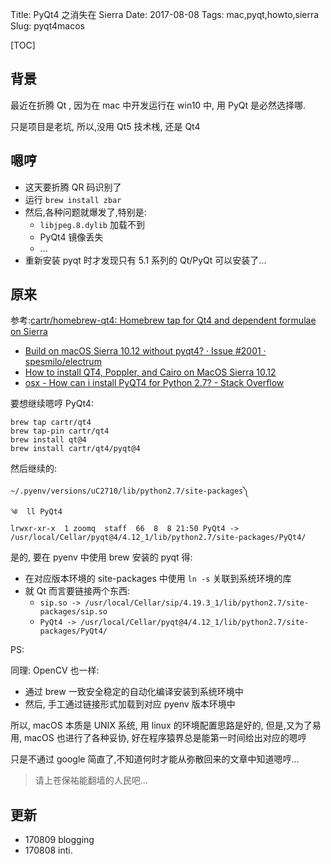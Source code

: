 Title: PyQt4 之消失在 Sierra
Date: 2017-08-08
Tags: mac,pyqt,howto,sierra
Slug: pyqt4macos


[TOC]

## 背景

最近在折腾 Qt , 因为在 mac 中开发运行在 win10 中,
用 PyQt 是必然选择哪.

只是项目是老坑, 所以,没用 Qt5 技术桟, 还是 Qt4

## 嗯哼

- 这天要折腾 QR 码识别了
- 运行 `brew install zbar`
- 然后,各种问题就爆发了,特别是:
    + `libjpeg.8.dylib` 加载不到
    + PyQt4 镜像丢失
    + ...
- 重新安装 pyqt 时才发现只有 5.1 系列的 Qt/PyQt 可以安装了...

## 原来

参考:[cartr/homebrew\-qt4: Homebrew tap for Qt4 and dependent formulae on Sierra](https://github.com/cartr/homebrew-qt4)

+ [Build on macOS Sierra 10\.12 without pyqt4? · Issue \#2001 · spesmilo/electrum](https://github.com/spesmilo/electrum/issues/2001)
+ [How to install QT4, Poppler, and Cairo on MacOS Sierra 10\.12](https://gist.github.com/robdvr/271e34785c8a43b1e093d2ee8e612aee)
+ [osx \- How can i install PyQT4 for Python 2\.7? \- Stack Overflow](https://stackoverflow.com/questions/36615952/how-can-i-install-pyqt4-for-python-2-7)

要想继续嗯哼 PyQt4:

    brew tap cartr/qt4
    brew tap-pin cartr/qt4
    brew install qt@4
    brew install cartr/qt4/pyqt@4

然后继续的:

    ~/.pyenv/versions/uC2710/lib/python2.7/site-packages༽
    ༄  ll PyQt4
    lrwxr-xr-x  1 zoomq  staff  66  8  8 21:50 PyQt4 -> /usr/local/Cellar/pyqt@4/4.12_1/lib/python2.7/site-packages/PyQt4/

是的, 要在 pyenv 中使用 brew 安装的 pyqt 得:

- 在对应版本环境的 site-packages 中使用 `ln -s` 关联到系统环境的库
- 就 Qt 而言要链接两个东西:
    + `sip.so -> /usr/local/Cellar/sip/4.19.3_1/lib/python2.7/site-packages/sip.so`
    + `PyQt4 -> /usr/local/Cellar/pyqt@4/4.12_1/lib/python2.7/site-packages/PyQt4/`
 
PS:

同理: OpenCV 也一样:

- 通过 brew 一致安全稳定的自动化编译安装到系统环境中
- 然后, 手工通过链接形式加载到对应 pyenv 版本环境中

所以, macOS 本质是 UNIX 系统,
用 linux 的环境配置思路是好的,
但是,又为了易用, macOS 也进行了各种妥协, 好在程序猿界总是能第一时间给出对应的嗯哼

只是不通过 google 简直了,不知道何时才能从弥散回来的文章中知道嗯哼...

> 请上苍保祐能翻墙的人民吧...

## 更新

- 170809 blogging
- 170808 inti.